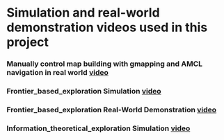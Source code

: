 # Simulation and real-world demonstration videos used in this project

### Manually control map building with gmapping and AMCL navigation in real world [video](https://drive.google.com/file/d/1Jpbd2eNB335GKOWZxl_YM4S5pOJXzzLW/view?usp=sharing)

### Frontier_based_exploration Simulation [video](https://drive.google.com/file/d/14EE7u2QoHIkK-lKucs4PDQnOKBjF0q40/view?usp=sharing)

### Frontier_based_exploration Real-World Demonstration [video](https://drive.google.com/file/d/1tWyupugt4wE2YChmzdTYUIz9tAcWRF_Q/view?usp=sharing)

### Information_theoretical_exploration Simulation [video](https://drive.google.com/file/d/1E-7onhGxdIMj0IKBCrR4TpEkwTM69tIA/view?usp=sharing)

